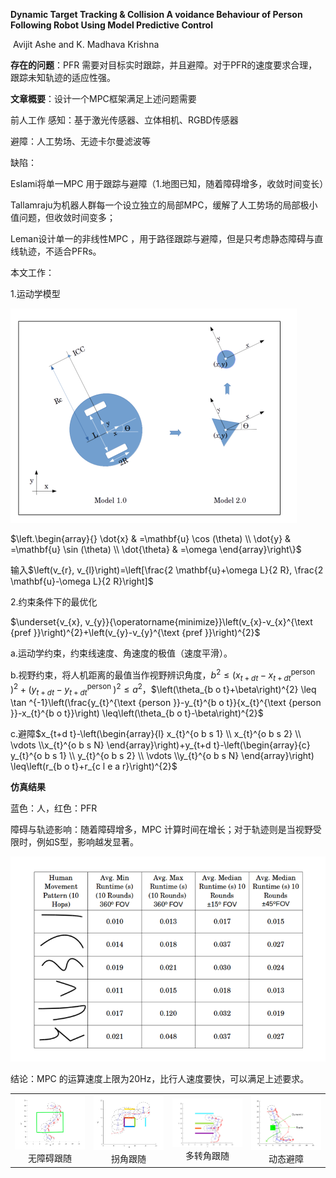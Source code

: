 **Dynamic Target Tracking & Collision A voidance Behaviour of Person Following Robot Using Model Predictive Control** 

​																															Avijit Ashe and K. Madhava Krishna

**存在的问题**：PFR 需要对目标实时跟踪，并且避障。对于PFR的速度要求合理，跟踪未知轨迹的适应性强。

**文章概要**：设计一个MPC框架满足上述问题需要

前人工作 感知：基于激光传感器、立体相机、RGBD传感器

避障：人工势场、无迹卡尔曼滤波等

缺陷：

Eslami将单一MPC 用于跟踪与避障（1.地图已知，随着障碍增多，收敛时间变长）

Tallamraju为机器人群每一个设立独立的局部MPC，缓解了人工势场的局部极小值问题，但收敛时间变多；

Leman设计单一的非线性MPC ，用于路径跟踪与避障，但是只考虑静态障碍与直线轨迹，不适合PFRs。

本文工作：

1.运动学模型

![image-20221019111735679](https://raw.githubusercontent.com/Eircly/eric/main/image-20221019111735679.png)

$\left.\begin{array}{}
\dot{x} & =\mathbf{u} \cos (\theta) \\
\dot{y} & =\mathbf{u} \sin (\theta) \\
\dot{\theta} & =\omega
\end{array}\right\}$

输入$\left(v_{r}, v_{l}\right)=\left[\frac{2 \mathbf{u}+\omega L}{2 R}, \frac{2 \mathbf{u}-\omega L}{2 R}\right]$

2.约束条件下的最优化

$\underset{v_{x}, v_{y}}{\operatorname{minimize}}\left(v_{x}-v_{x}^{\text {pref }}\right)^{2}+\left(v_{y}-v_{y}^{\text {pref }}\right)^{2}$

a.运动学约束，约束线速度、角速度的极值（速度平滑）。

b.视野约束，将人机距离的最值当作视野辨识角度，$b^{2} \leq\left(x_{t+d t}-x_{t+d t}^{\text {person }}\right)^{2}+\left(y_{t+d t}-y_{t+d t}^{\text {person }}\right)^{2} \leq a^{2}$，$\left(\theta_{b o t}+\beta\right)^{2} \leq \tan ^{-1}\left(\frac{y_{t}^{\text {person }}-y_{t}^{b o t}}{x_{t}^{\text {person }}-x_{t}^{b o t}}\right) \leq\left(\theta_{b o t}-\beta\right)^{2}$

c.避障$x_{t+d t}-\left(\begin{array}{l}
x_{t}^{o b s 1} \\
x_{t}^{o b s 2}  \\
\vdots \\x_{t}^{o b s N}
\end{array}\right)+y_{t+d t}-\left(\begin{array}{c}
y_{t}^{o b s 1} \\
y_{t}^{o b s 2}  \\
\vdots \\y_{t}^{o b s N}
\end{array}\right) \leq\left(r_{b o t}+r_{c l e a r}\right)^{2}$

**仿真结果**

蓝色：人，红色：PFR



<div><table frame=void>	<!--用了<div>进行封装-->
	<tr>
        <td><div><center>	<!--每个格子内是图片加标题-->
        	<img src="https://raw.githubusercontent.com/Eircly/eric/main/image-20221019125559699.png"
                 alt="无障碍跟随"
                width="300"/>	<!--高度设置-->
        	<br>	<!--换行-->
        	无障碍跟随	<!--标题1-->
        </center></div></td>   
        <td><div><center>	<!--每个格子内是图片加标题-->
        	<img src="https://raw.githubusercontent.com/Eircly/eric/main/image-20221019125713737.png"            alt=""
            width="300"/>	<!--高度设置-->
    	<br>	<!--换行-->
    	拐角跟随	<!--标题1-->
    </center></div></td> 
    <td><div><center>	<!--第二张图片-->
		<img src="https://raw.githubusercontent.com/Eircly/eric/main/image-20221019130211379.png"
             alt=""
            width="300"/>	
		<br>
		多转角跟随
    </center></div></td>
 	<td><div><center>	<!--第二张图片-->
		<img src="https://raw.githubusercontent.com/Eircly/eric/main/image-20221019130102142.png"
             alt=""
            width="300"/>	
		<br>
		动态避障
    </center></div></td>
</tr>

障碍与轨迹影响：随着障碍增多，MPC 计算时间在增长；对于轨迹则是当视野受限时，例如S型，影响越发显著。

![image-20221019165107632](https://raw.githubusercontent.com/Eircly/eric/main/image-20221019165107632.png)

结论：MPC 的运算速度上限为20Hz，比行人速度要快，可以满足上述要求。